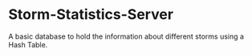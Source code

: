 # Storm-Statistics-Server
A basic database to hold the information about different storms using a Hash Table.
